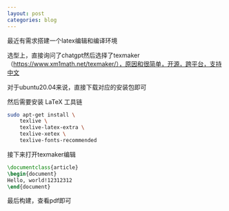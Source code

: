 ```yaml
---
layout: post
categories: blog
---
```

最近有需求搭建一个latex编辑和编译环境



选型上，直接询问了chatgpt然后选择了texmaker（https://www.xm1math.net/texmaker/），原因和很简单，开源，跨平台，支持中文



对于ubuntu20.04来说，直接下载对应的安装包即可

然后需要安装 LaTeX 工具链

```bash
sudo apt-get install \
	texlive \
	texlive-latex-extra \
	texlive-xetex \
	texlive-fonts-recommended
```

接下来打开texmaker编辑

```latex
\documentclass{article}
\begin{document}
Hello, world!12312312
\end{document}
```

最后构建，查看pdf即可